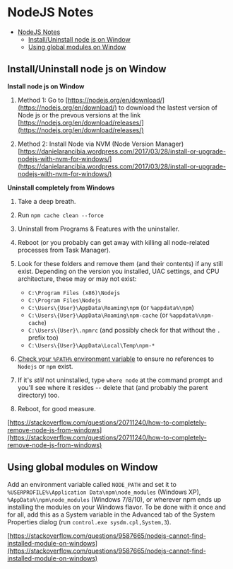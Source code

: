 # NodeJS Notes

- [NodeJS Notes](#nodejs-notes)
  - [Install/Uninstall node js on Window](#installuninstall-node-js-on-window)
  - [Using global modules on Window](#using-global-modules-on-window)

## Install/Uninstall node js on Window

**Install node js on Window**

 1. Method 1: Go to
    [https://nodejs.org/en/download/](https://nodejs.org/en/download/)
    to download the lastest version of Node js or the prevous versions
    at the link
    [https://nodejs.org/en/download/releases/](https://nodejs.org/en/download/releases/)
    
 2. Method 2: Install Node via NVM (Node Version Manager)
    [https://danielarancibia.wordpress.com/2017/03/28/install-or-upgrade-nodejs-with-nvm-for-windows/](https://danielarancibia.wordpress.com/2017/03/28/install-or-upgrade-nodejs-with-nvm-for-windows/)


**Uninstall completely from Windows**
1.  Take a deep breath.
    
2.  Run  `npm cache clean --force`
    
3.  Uninstall from Programs & Features with the uninstaller.
    
4.  Reboot (or you probably can get away with killing all node-related processes from Task Manager).
    
5.  Look for these folders and remove them (and their contents) if any still exist. Depending on the version you installed, UAC settings, and CPU architecture, these may or may not exist:
    
    -   `C:\Program Files (x86)\Nodejs`
    -   `C:\Program Files\Nodejs`
    -   `C:\Users\{User}\AppData\Roaming\npm`  (or  `%appdata%\npm`)
    -   `C:\Users\{User}\AppData\Roaming\npm-cache`  (or  `%appdata%\npm-cache`)
    -   `C:\Users\{User}\.npmrc`  (and possibly check for that without the  `.`  prefix too)
    -   `C:\Users\{User}\AppData\Local\Temp\npm-*`
6.  [Check your  `%PATH%`  environment variable](https://stackoverflow.com/questions/141344/how-to-check-if-directory-exists-in-path)  to ensure no references to  `Nodejs`  or  `npm`  exist.
    
7.  If it's  _still_  not uninstalled, type  `where node`  at the command prompt and you'll see where it resides -- delete that (and probably the parent directory) too.
    
8.  Reboot, for good measure.

[https://stackoverflow.com/questions/20711240/how-to-completely-remove-node-js-from-windows](https://stackoverflow.com/questions/20711240/how-to-completely-remove-node-js-from-windows)

## Using global modules on Window

Add an environment variable called `NODE_PATH` and set it to `%USERPROFILE%\Application Data\npm\node_modules` (Windows XP), `%AppData%\npm\node_modules` (Windows 7/8/10), or wherever npm ends up installing the modules on your Windows flavor. To be done with it once and for all, add this as a System variable in the Advanced tab of the System Properties dialog (run `control.exe sysdm.cpl,System,3`).

[https://stackoverflow.com/questions/9587665/nodejs-cannot-find-installed-module-on-windows](https://stackoverflow.com/questions/9587665/nodejs-cannot-find-installed-module-on-windows)
<!--stackedit_data:
eyJoaXN0b3J5IjpbLTEzODA4NDEzNTMsMzExNTcyOTcxXX0=
-->